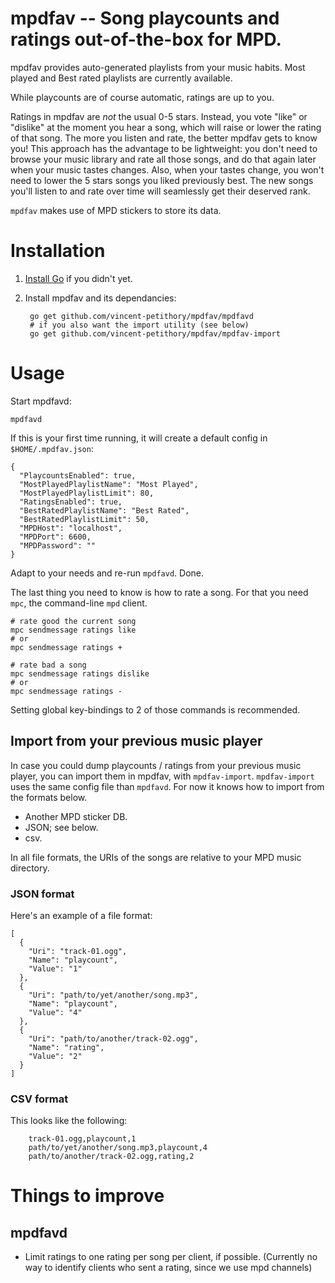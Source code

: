 # mpdfav -- Song playcounts and ratings out-of-the-box for MPD.

mpdfav provides auto-generated playlists from your music habits. Most played and Best rated playlists are currently available.

While playcounts are of course automatic, ratings are up to you.

Ratings in mpdfav are *not* the usual 0-5 stars. Instead, you vote "like" or "dislike" at the moment you hear a song, which will raise or lower the rating of that song. The more you listen and rate, the better mpdfav gets to know you!
This approach has the advantage to be lightweight: you don't need to browse your music library and rate all those songs, and do that again later when your music tastes changes.
Also, when your tastes change, you won't need to lower the 5 stars songs you liked previously best. The new songs you'll listen to and rate over time will seamlessly get their deserved rank.

`mpdfav` makes use of MPD stickers to store its data.

# Installation

1. [Install Go](http://golang.org/doc/install) if you didn't yet.
2. Install mpdfav and its dependancies:

        go get github.com/vincent-petithory/mpdfav/mpdfavd
        # if you also want the import utility (see below)
        go get github.com/vincent-petithory/mpdfav/mpdfav-import

# Usage

Start mpdfavd:

    mpdfavd

If this is your first time running, it will create a default config in `$HOME/.mpdfav.json`:

    {
      "PlaycountsEnabled": true,
      "MostPlayedPlaylistName": "Most Played",
      "MostPlayedPlaylistLimit": 80,
      "RatingsEnabled": true,
      "BestRatedPlaylistName": "Best Rated",
      "BestRatedPlaylistLimit": 50,
      "MPDHost": "localhost",
      "MPDPort": 6600,
      "MPDPassword": ""
    }

Adapt to your needs and re-run `mpdfavd`. Done.

The last thing you need to know is how to rate a song. For that you need `mpc`, the command-line `mpd` client.

    # rate good the current song
    mpc sendmessage ratings like
    # or
    mpc sendmessage ratings +

    # rate bad a song
    mpc sendmessage ratings dislike
    # or
    mpc sendmessage ratings -

Setting global key-bindings to 2 of those commands is recommended.

## Import from your previous music player

In case you could dump playcounts / ratings from your previous music player, you can import them in mpdfav, with `mpdfav-import`.
`mpdfav-import` uses the same config file than `mpdfavd`.
For now it knows how to import from the formats below.

* Another MPD sticker DB.
* JSON; see below.
* csv.

In all file formats, the URIs of the songs are relative to your MPD music directory.

### JSON format

Here's an example of a file format:

    [
      {
        "Uri": "track-01.ogg",
        "Name": "playcount",
        "Value": "1"
      },
      {
        "Uri": "path/to/yet/another/song.mp3",
        "Name": "playcount",
        "Value": "4"
      },
      {
        "Uri": "path/to/another/track-02.ogg",
        "Name": "rating",
        "Value": "2"
      }
    ]

### CSV format

This looks like the following:

        track-01.ogg,playcount,1
        path/to/yet/another/song.mp3,playcount,4
        path/to/another/track-02.ogg,rating,2

# Things to improve

## mpdfavd

* Limit ratings to one rating per song per client, if possible. (Currently no way to identify clients who sent a rating, since we use mpd channels)

